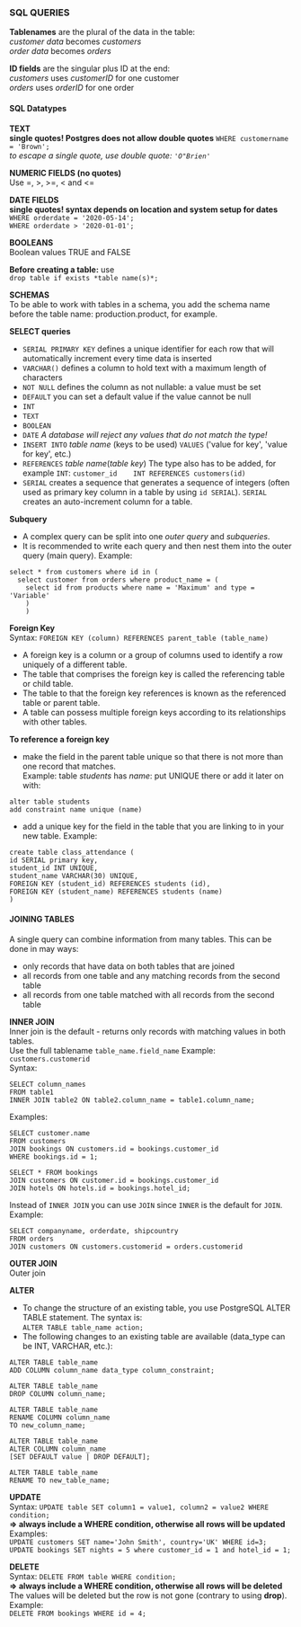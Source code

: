 ### SQL QUERIES

**Tablenames** are the plural of the data in the table:  
*customer data* becomes *customers*  
*order data* becomes *orders*  

**ID fields** are the singular plus ID at the end:  
*customers* uses *customerID* for one customer  
*orders* uses *orderID* for one order  



#### SQL Datatypes

**TEXT**  
**single quotes! Postgres does not allow double quotes**
`WHERE customername = 'Brown';`  
*to escape a single quote, use double quote: `'O"Brien'`*  

**NUMERIC FIELDS (no quotes)**  
Use =, >, >=, < and <=  

**DATE FIELDS**  
**single quotes! syntax depends on location and system setup for dates**  
`WHERE orderdate = '2020-05-14';`  
`WHERE orderdate > '2020-01-01';`  

**BOOLEANS**  
Boolean values TRUE and FALSE  


**Before creating a table:** use  
`drop table if exists *table name(s)*;`  

**SCHEMAS**  
To be able to work with tables in a schema, you add the schema name before the table name: production.product, for example.

**SELECT queries**  
* `SERIAL PRIMARY KEY` defines a unique identifier for each row that will automatically increment every time data is inserted
* `VARCHAR()` defines a column to hold text with a maximum length of characters
* `NOT NULL` defines the column as not nullable: a value must be set
* `DEFAULT` you can set a default value if the value cannot be null
* `INT`
* `TEXT`
* `BOOLEAN`
* `DATE`
*A database will reject any values that do not match the type!*  
* `INSERT INTO` *table name* (keys to be used) `VALUES` ('value for key', 'value for key', etc.)
* `REFERENCES` *table name*(*table key*) The type also has to be added, for example `INT`: `customer_id    INT REFERENCES customers(id)`
* `SERIAL` creates a sequence that generates a sequence of integers (often used as primary key column in a table by using `id SERIAL`). `SERIAL` creates an auto-increment column for a table.


**Subquery**  
* A complex query can be split into one *outer query* and *subqueries*.
* It is recommended to write each query and then nest them into the outer query (main query). Example:
```
select * from customers where id in (  
  select customer from orders where product_name = (  
    select id from products where name = 'Maximum' and type = 'Variable'  
    )  
    )  
```

**Foreign Key**  
Syntax: `FOREIGN KEY (column) REFERENCES parent_table (table_name)`  
* A foreign key is a column or a group of columns used to identify a row uniquely of a different table.
* The table that comprises the foreign key is called the referencing table or child table.
* The table to that the foreign key references is known as the referenced table or parent table.
* A table can possess multiple foreign keys according to its relationships with other tables. 

**To reference a foreign key**
* make the field in the parent table unique so that there is not more than one record that matches.   
Example: table *students* has *name*: put UNIQUE there or add it later on with: 
```
alter table students  
add constraint name unique (name)
```
* add a unique key for the field in the table that you are linking to in your new table. Example:  
```
create table class_attendance (
id SERIAL primary key,
student_id INT UNIQUE,
student_name VARCHAR(30) UNIQUE,
FOREIGN KEY (student_id) REFERENCES students (id),
FOREIGN KEY (student_name) REFERENCES students (name)
)
```


#### JOINING TABLES
A single query can combine information from many tables. This can be done in may ways:  
* only records that have data on both tables that are joined
* all records from one table and any matching records from the second table
* all records from one table matched with all records from the second table

**INNER JOIN**  
Inner join is the default - returns only records with matching values in both tables.  
Use the full tablename `table_name.field_name`   Example: `customers.customerid`  
Syntax:  
```
SELECT column_names  
FROM table1  
INNER JOIN table2 ON table2.column_name = table1.column_name;  
```
Examples:  
```
SELECT customer.name  
FROM customers  
JOIN bookings ON customers.id = bookings.customer_id  
WHERE bookings.id = 1;  

SELECT * FROM bookings  
JOIN customers ON customer.id = bookings.customer_id  
JOIN hotels ON hotels.id = bookings.hotel_id;
```
Instead of `INNER JOIN` you can use `JOIN` since `INNER` is the default for `JOIN`. Example:  
```
SELECT companyname, orderdate, shipcountry  
FROM orders  
JOIN customers ON customers.customerid = orders.customerid  
```

**OUTER JOIN**  
Outer join 

**ALTER**
* To change the structure of an existing table, you use PostgreSQL ALTER TABLE statement. The syntax is:  
`ALTER TABLE table_name action;`
* The following changes to an existing table are available (data_type can be INT, VARCHAR, etc.):
```
ALTER TABLE table_name 
ADD COLUMN column_name data_type column_constraint;

ALTER TABLE table_name 
DROP COLUMN column_name;

ALTER TABLE table_name 
RENAME COLUMN column_name 
TO new_column_name;

ALTER TABLE table_name 
ALTER COLUMN column_name 
[SET DEFAULT value | DROP DEFAULT];

ALTER TABLE table_name 
RENAME TO new_table_name;

```

**UPDATE**  
Syntax: `UPDATE table SET column1 = value1, column2 = value2 WHERE condition;`  
**=> always include a WHERE condition, otherwise all rows will be updated**
Examples:  
`UPDATE customers SET name='John Smith', country='UK' WHERE id=3;`  
`UPDATE bookings SET nights = 5 where customer_id = 1 and hotel_id = 1;`  

**DELETE**  
Syntax: `DELETE FROM table WHERE condition;`  
**=> always include a WHERE condition, otherwise all rows will be deleted**
The values will be deleted but the row is not gone (contrary to using **drop**).  
Example:  
`DELETE FROM bookings WHERE id = 4;`

